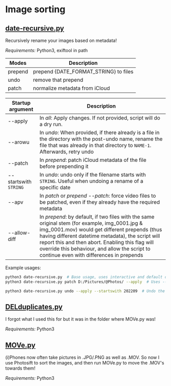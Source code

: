 # Image sorting
## [date-recursive.py](date-recursive.py)
Recursively rename your images based on metadata!

*Requirements:* Python3, exiftool in path

| Modes   | Description                            |
| ------- | -------------------------------------- |
| prepend | prepend {DATE_FORMAT_STRING} to files  |
| undo    | remove that prepend                    |
| patch   | normalize metadata from iCloud         |


| Startup argument      | Description |
| --------------------- | ----------- |
| --apply               | In *all*: Apply changes. If not provided, script will do a dry run. |
| --arowu               | In *undo*: When provided, if there already is a file in the directory with the post-undo name, rename the file that was already in that directory to `NAME-1`. Afterwards, retry undo | 
| --patch               | In *prepend*: patch iCloud metadata of the file before prepending it |
| --startswith `STRING` | In *undo*: undo only if the filename starts with `STRING`. Useful when undoing a rename of a specific date |
| --apv                 | In *patch* or *prepend --patch*: force video files to be patched, even if they already have the required metadata |
| --allow-diff          | In *prepend*: by default, if two files with the same original stem (for example, img_0001.jpg & img_0001.mov) would get different prepends (thus having different datetime metadata), the script will report this and then abort. Enabling this flag will override this behaviour, and allow the script to continue even with differences in prepends |

Example usages:
```bash
python3 date-recursive.py  # Base usage, uses interactive and default defined DIRECTORY
python3 date-recursive.py patch D:/Pictures/@Photos/ --apply  # Uses --aply arg. Non-interactive, defines mode and path  

python3 date-recursive.py undo --apply --startswith 202209  # Undo the prepend of files starting with 202209
```


## [DELduplicates.py](DELduplicates.py)
I forgot what I used this for but it was in the folder where MOVe.py was!

*Requirements:* Python3

## [MOVe.py](MOVe.py)
(i)Phones now often take pictures in .JPG/.PNG as well as .MOV. So now I use Photosift to sort the images, and then run MOVe.py to move the .MOV's towards them!

*Requirements:* Python3

